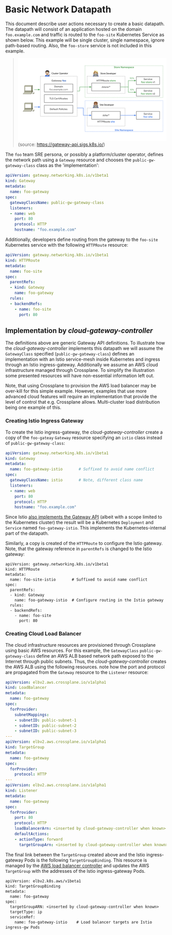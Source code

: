 # Basic Network Datapath

This document describe user actions necessary to create a basic
datapath. The datapath will consist of an application hosted on the
domain `foo.example.com` and traffic is routed to the `foo-site`
Kubernetes Service as shown below. This example will be single
cluster, single namespace, ignore path-based routing. Also, the
`foo-store` service is not included in this example.

> ![Gateway-API example](images/gateway-api-multi-namespace.png)
(source: https://gateway-api.sigs.k8s.io/)

The `foo` team SRE persona, or possibly a platform/cluster operator,
defines the network path using a `Gateway` resource and chooses the
`public-gw-gateway-class` class as the 'implementation':

```yaml
apiVersion: gateway.networking.k8s.io/v1beta1
kind: Gateway
metadata:
  name: foo-gateway
spec:
  gatewayClassName: public-gw-gateway-class
  listeners:
  - name: web
    port: 80
    protocol: HTTP
    hostname: "foo.example.com"
```

Additionally, developers define routing from the gateway to the
`foo-site` Kubernetes service with the following `HTTPRoute` resource:

```yaml
apiVersion: gateway.networking.k8s.io/v1beta1
kind: HTTPRoute
metadata:
  name: foo-site
spec:
  parentRefs:
  - kind: Gateway
    name: foo-gateway
  rules:
  - backendRefs:
    - name: foo-site
      port: 80
```

## Implementation by *cloud-gateway-controller*

The definitions above are generic Gateway API definitions. To
illustrate how the *cloud-gateway-controller* implements this datapath
we will assume the `GatewayClass` specified (`public-gw-gateway-class`)
defines an implementation with an Istio service-mesh inside Kubernetes
and ingress through an Istio ingress-gateway. Additionally we assume
an AWS cloud infrastructure managed through Crossplane. To simplify
the illustration some presented resources will have non-essential
information left out.

Note, that using Crossplane to provision the AWS load balancer may be
over-kill for this simple example. However, examples that use more
advanced cloud features will require an implementation that provide
the level of control that e.g. Crossplane allows. Multi-cluster load
distribution being one example of this.

### Creating Istio Ingress Gateway

To create the Istio ingress-gateway, the *cloud-gateway-controller*
create a copy of the `foo-gateay` `Gateway` resource specifying an
`istio` class instead of `public-gw-gateway-class`:

```yaml
apiVersion: gateway.networking.k8s.io/v1beta1
kind: Gateway
metadata:
  name: foo-gateway-istio       # Suffixed to avoid name conflict
spec:
  gatewayClassName: istio       # Note, different class name
  listeners:
  - name: web
    port: 80
    protocol: HTTP
    hostname: "foo.example.com"
```

Since Istio [also implements the Gateway
API](https://istio.io/latest/docs/tasks/traffic-management/ingress/gateway-api)
(albeit with a scope limited to the Kubernetes cluster) the result
will be a Kubernetes `Deployment` and `Service` named
`foo-gateway-istio`. This implements the Kubernetes-internal part of
the datapath.

Similarly, a copy is created of the `HTTPRoute` to configure the Istio
gateway. Note, that the gateway reference in `parentRefs` is changed
to the Istio gateway:

```
apiVersion: gateway.networking.k8s.io/v1beta1
kind: HTTPRoute
metadata:
  name: foo-site-istio       # Suffixed to avoid name conflict
spec:
  parentRefs:
  - kind: Gateway
    name: foo-gateway-istio  # Configure routing in the Istio gateway
  rules:
  - backendRefs:
    - name: foo-site
      port: 80
```

### Creating Cloud Load Balancer

The cloud infrastructure resources are provisioned through Crossplane
using basic AWS resources. For this example, the `GatewayClass`
`public-gw-gateway-class` define an AWS ALB based network path exposed
to the Internet through public subnets. Thus, the
*cloud-gateway-controller* creates the AWS ALB using the following
resources. note how the port and protocol are propagated from the
`Gateway` resource to the `Listener` resource:

```yaml
apiVersion: elbv2.aws.crossplane.io/v1alpha1
kind: LoadBalancer
metadata:
  name: foo-gateway
spec:
  forProvider:
    subnetMappings:
    - subnetID: public-subnet-1
    - subnetID: public-subnet-2
    - subnetID: public-subnet-3
---
apiVersion: elbv2.aws.crossplane.io/v1alpha1
kind: TargetGroup
metadata:
  name: foo-gateway
spec:
  forProvider:
    protocol: HTTP
---
apiVersion: elbv2.aws.crossplane.io/v1alpha1
kind: Listener
metadata:
  name: foo-gateway
spec:
  forProvider:
    port: 80
    protocol: HTTP
    loadBalancerArn: <inserted by cloud-gateway-controller when known>
    defaultActions:
    - actionType: forward
      targetGroupArn: <inserted by cloud-gateway-controller when known>
```

The final link between the `TargetGroup` created above and the Istio
ingress-gateway Pods is the following `TargetGroupBinding`. This
resource is managed by the [AWS load balancer
controller](https://kubernetes-sigs.github.io/aws-load-balancer-controller)
and updates the AWS `TargetGroup` with the addresses of the Istio
ingress-gateway Pods.

```
apiVersion: elbv2.k8s.aws/v1beta1
kind: TargetGroupBinding
metadata:
  name: foo-gateway
spec:
  targetGroupARN: <inserted by cloud-gateway-controller when known>
  targetType: ip
  serviceRef:
    name: foo-gateway-istio    # Load balancer targets are Istio ingress-gw Pods
```
